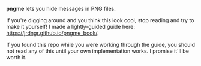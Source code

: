 **pngme** lets you hide messages in PNG files.

If you're digging around and you think this look cool, stop reading and try to make it yourself! I made a lightly-guided guide here: https://jrdngr.github.io/pngme_book/.

If you found this repo while you were working through the guide, you should not read any of this until your own implementation works. I promise it'll be worth it.
